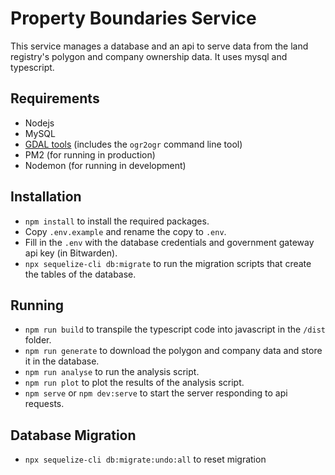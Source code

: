 # Property Boundaries Service

This service manages a database and an api to serve data from the land registry's polygon and company ownership data. It uses mysql and typescript.

## Requirements

- Nodejs
- MySQL
- [GDAL tools](https://gdal.org/download.html) (includes the `ogr2ogr` command line tool)
- PM2 (for running in production)
- Nodemon (for running in development)

## Installation

- `npm install` to install the required packages.
- Copy `.env.example` and rename the copy to `.env`.
- Fill in the `.env` with the database credentials and government gateway api key (in Bitwarden).
- `npx sequelize-cli db:migrate` to run the migration scripts that create the tables of the database.

## Running

- `npm run build` to transpile the typescript code into javascript in the `/dist` folder.
- `npm run generate` to download the polygon and company data and store it in the database.
- `npm run analyse` to run the analysis script.
- `npm run plot` to plot the results of the analysis script.
- `npm serve` or `npm dev:serve` to start the server responding to api requests.

## Database Migration

- `npx sequelize-cli db:migrate:undo:all` to reset migration
